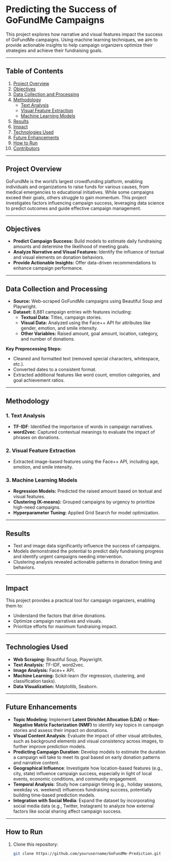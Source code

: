 # **Predicting the Success of GoFundMe Campaigns**

This project explores how narrative and visual features impact the success of GoFundMe campaigns. Using machine learning techniques, we aim to provide actionable insights to help campaign organizers optimize their strategies and achieve their fundraising goals.

---

## **Table of Contents**
1. [Project Overview](#project-overview)
2. [Objectives](#objectives)
3. [Data Collection and Processing](#data-collection-and-processing)
4. [Methodology](#methodology)
   - [Text Analysis](#text-analysis)
   - [Visual Feature Extraction](#visual-feature-extraction)
   - [Machine Learning Models](#machine-learning-models)
5. [Results](#results)
6. [Impact](#impact)
7. [Technologies Used](#technologies-used)
8. [Future Enhancements](#future-enhancements)
9. [How to Run](#how-to-run)
10. [Contributors](#contributors)

---

## **Project Overview**

GoFundMe is the world’s largest crowdfunding platform, enabling individuals and organizations to raise funds for various causes, from medical emergencies to educational initiatives. While some campaigns exceed their goals, others struggle to gain momentum. This project investigates factors influencing campaign success, leveraging data science to predict outcomes and guide effective campaign management.

---

## **Objectives**
- **Predict Campaign Success:** Build models to estimate daily fundraising amounts and determine the likelihood of meeting goals.
- **Analyze Narrative and Visual Features:** Identify the influence of textual and visual elements on donation behaviors.
- **Provide Actionable Insights:** Offer data-driven recommendations to enhance campaign performance.

---

## **Data Collection and Processing**
- **Source:** Web-scraped GoFundMe campaigns using Beautiful Soup and Playwright.
- **Dataset:** 8,881 campaign entries with features including:
  - **Textual Data:** Titles, campaign stories.
  - **Visual Data:** Analyzed using the Face++ API for attributes like gender, emotion, and smile intensity.
  - **Other Variables:** Raised amount, goal amount, location, category, and number of donations.

**Key Preprocessing Steps:**
- Cleaned and formatted text (removed special characters, whitespace, etc.).
- Converted dates to a consistent format.
- Extracted additional features like word count, emotion categories, and goal achievement ratios.

---

## **Methodology**

### **1. Text Analysis**
- **TF-IDF**: Identified the importance of words in campaign narratives.
- **word2vec**: Captured contextual meanings to evaluate the impact of phrases on donations.

### **2. Visual Feature Extraction**
- Extracted image-based features using the Face++ API, including age, emotion, and smile intensity.

### **3. Machine Learning Models**
- **Regression Models:** Predicted the raised amount based on textual and visual features.
- **Clustering (K-means):** Grouped campaigns by urgency to prioritize high-need campaigns.
- **Hyperparameter Tuning:** Applied Grid Search for model optimization.

---

## **Results**
- Text and image data significantly influence the success of campaigns.
- Models demonstrated the potential to predict daily fundraising progress and identify urgent campaigns needing intervention.
- Clustering analysis revealed actionable patterns in donation timing and behaviors.

---

## **Impact**
This project provides a practical tool for campaign organizers, enabling them to:
- Understand the factors that drive donations.
- Optimize campaign narratives and visuals.
- Prioritize efforts for maximum fundraising impact.

---

## **Technologies Used**
- **Web Scraping:** Beautiful Soup, Playwright.
- **Text Analysis:** TF-IDF, word2vec.
- **Image Analysis:** Face++ API.
- **Machine Learning:** Scikit-learn (for regression, clustering, and classification tasks).
- **Data Visualization:** Matplotlib, Seaborn.

---

## **Future Enhancements**
- **Topic Modeling**: Implement **Latent Dirichlet Allocation (LDA)** or **Non-Negative Matrix Factorization (NMF)** to identify key topics in campaign stories and assess their impact on donations.
- **Visual Content Analysis**: Evaluate the impact of other visual attributes, such as background elements and visual consistency across images, to further improve prediction models.
- **Predicting Campaign Duration**: Develop models to estimate the duration a campaign will take to meet its goal based on early donation patterns and narrative content.
- **Geographical Influence**: Investigate how location-based features (e.g., city, state) influence campaign success, especially in light of local events, economic conditions, and community engagement.
- **Temporal Analysis**: Study how campaign timing (e.g., holiday seasons, weekday vs. weekend) influences fundraising success, potentially building time-based prediction models.
- **Integration with Social Media**: Expand the dataset by incorporating social media data (e.g., Twitter, Instagram) to analyze how external factors like social sharing affect campaign success.

---

## **How to Run**
1. Clone this repository:
   ```bash
   git clone https://github.com/yourusername/GoFundMe-Prediction.git
